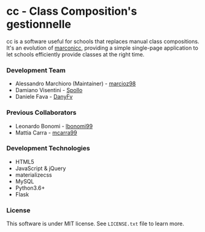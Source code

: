 # cc - Class Composition's gestionnelle

cc is a software useful for schools that replaces manual class compositions.
It's an evolution of [marconicc](https://github.com/marconivr/marconicc), providing a simple single-page application to let schools efficiently provide classes at the right time.

### Development Team

- Alessandro Marchioro (Maintainer) - [marcioz98](https://github.com/marcioz98)
- Damiano Visentini - [Spollo](https://github.com/Spollo)
- Daniele Fava - [DanyFv](https://github.com/DanyFv)

### Previous Collaborators

- Leonardo Bonomi - [lbonomi99](https://github.com/lbonomi99)
- Mattia Carra - [mcarra99](https://github.com/mcarra99)

### Development Technologies

- HTML5
- JavaScript & jQuery
- materializecss
- MySQL
- Python3.6+
- Flask

### License

This software is under MIT license. See `LICENSE.txt` file to learn more.
